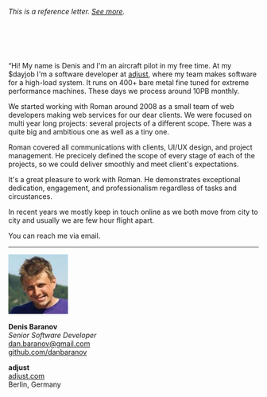 _This is a reference letter. [See more](./)._

# &nbsp;

<p class="quote">&#8220;Hi! My name is Denis and I'm an aircraft
pilot in my free time. At my $dayjob I'm a software developer at
<a href="https://www.adjust.com">adjust</a>, where my team makes
software for a high-load system. It runs on 400+ bare metal fine
tuned for extreme performance machines. These days we process around
10PB monthly.</p>

We started working with Roman around 2008 as a small team of web
developers making web services for our dear clients. We were focused
on multi year long projects: several projects of a different scope.
There was a quite big and ambitious one as well as a tiny one.

Roman covered all communications with clients, UI/UX design, and
project management. He precicely defined the scope of every stage
of each of the projects, so we could deliver smoothly and meet
client's expectations.

It's a great pleasure to work with Roman. He demonstrates exceptional
dedication, engagement, and professionalism regardless of tasks and
circustances.

In recent years we mostly keep in touch online as we both move from
city to city and usually we are few hour flight apart.

You can reach me via email.

---

<img src="dba.jpeg" class="avatar">

**Denis Baranov**<br>
_Senior Software Developer_<br>
dan.baranov@gmail.com<br>
[github.com/danbaranov](https://github.com/danbaranov)

**adjust**<br>
[adjust.com](https://www.adjust.com/)<br>
Berlin, Germany
